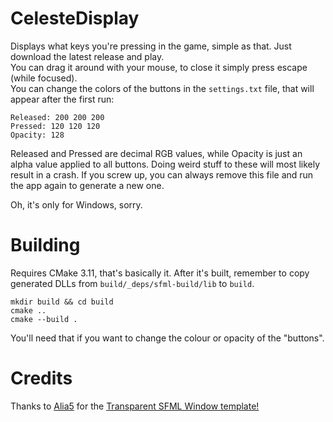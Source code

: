# CelesteDisplay

Displays what keys you're pressing in the game, simple as that. Just download the latest release and play.  
You can drag it around with your mouse, to close it simply press escape (while focused).  
You can change the colors of the buttons in the `settings.txt` file, that will appear after the first run:
```
Released: 200 200 200
Pressed: 120 120 120
Opacity: 128
```
Released and Pressed are decimal RGB values, while Opacity is just an alpha value applied to all buttons. Doing weird stuff to these will most likely result in a crash. If you screw up, you can always remove this file and run the app again to generate a new one.  

Oh, it's only for Windows, sorry.

# Building

Requires CMake 3.11, that's basically it. After it's built, remember to copy generated DLLs from `build/_deps/sfml-build/lib` to `build`.
```shell
mkdir build && cd build
cmake ..
cmake --build .
```
You'll need that if you want to change the colour or opacity of the "buttons".

# Credits
Thanks to [Alia5](https://gist.github.com/Alia5) for the [Transparent SFML Window template!](https://gist.github.com/Alia5/5d8c48941d1f73c1ef14967a5ffe33d5)
